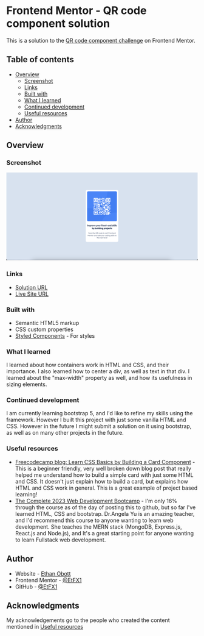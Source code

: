 # Frontend Mentor - QR code component solution

This is a solution to the [QR code component challenge](https://www.frontendmentor.io/challenges/qr-code-component-iux_sIO_H) on Frontend Mentor.

## Table of contents

- [Overview](#overview)
  - [Screenshot](#screenshot)
  - [Links](#links)
  - [Built with](#built-with)
  - [What I learned](#what-i-learned)
  - [Continued development](#continued-development)
  - [Useful resources](#useful-resources)
- [Author](#author)
- [Acknowledgments](#acknowledgments)

## Overview

### Screenshot

![Screenshot](screenshot.png)

### Links

- [Solution URL](https://github.com/EtFX1/Frontend-Mentor-challenge-QR-code-component)
- [Live Site URL](https://your-live-site-url.com)


### Built with

- Semantic HTML5 markup
- CSS custom properties
- [Styled Components](style-guide.md) - For styles


### What I learned

I learned about how containers work in HTML and CSS, and their importance.
I also learned how to center a div, as well as text in that div. 
I learned about the "max-width" property as well, and how its usefulness in sizing elements. 


### Continued development

I am currently learning bootstrap 5, and I'd like to refine my skills using the framework. However I built this project with just some vanilla HTML and CSS. However in the future I might submit a solution on it using bootstrap, as well as on many other projects in the future. 


### Useful resources

- [Freecodecamp blog: Learn CSS Basics by Building a Card Component](https://www.freecodecamp.org/news/learn-css-basics-by-building-a-card-component/) - This is a beginner friendly, very well broken down blog post that really helped me understand how to build a simple card with just some HTML and CSS. It doesn't just explain how to build a card, but explains how HTML and CSS work in general. This is a great example of project based learning!
- [The Complete 2023 Web Development Bootcamp](https://www.udemy.com/course/the-complete-web-development-bootcamp/) - I'm only 16% through the course as of the day of posting this to github, but so far I've learned HTML, CSS and bootstrap. Dr.Angela Yu is an amazing teacher, and I'd recommend this course to anyone wanting to learn web development. She teaches the MERN stack (MongoDB,  Express.js, React.js and Node.js), and It's a great starting point for anyone wanting to learn Fullstack web development. 


## Author

- Website - [Ethan Obott](https://www.your-site.com)
- Frontend Mentor - [@EtFX1](https://www.frontendmentor.io/profile/EtFX1)
- GitHub - [@EtFX1](https://github.com/EtFX1)


## Acknowledgments

My acknowledgements go to the people who created the content mentioned in [Useful resources](#useful-resources)
